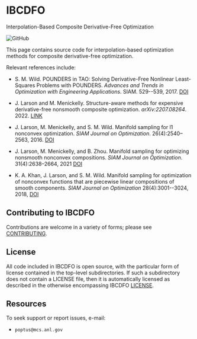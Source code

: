 # IBCDFO

Interpolation-Based Composite Derivative-Free Optimization

![GitHub](https://img.shields.io/github/license/poptus/IBCDFO) 

This page contains source code for interpolation-based optimization methods for
composite derivative-free optimization. 

Relevant references include:

  - S. M. Wild. POUNDERS in TAO: Solving Derivative-Free Nonlinear
  Least-Squares Problems with POUNDERS. *Advances and Trends in Optimization with
  Engineering Applications*. SIAM. 529--539, 2017.
  [DOI](https://doi.org/10.1137%2F1.9781611974683.ch40)

  - J. Larson and M. Menickelly. Structure-aware methods for expensive
  derivative-free nonsmooth composite optimization. *arXiv:2207.08264*. 2022.
  [LINK](https://arxiv.org/abs/2207.08264)

  - J. Larson, M. Menickelly, and S. M. Wild. Manifold sampling for l1 nonconvex
  optimization. *SIAM Journal on Optimization*. 26(4):2540–2563, 2016. 
  [DOI](https://doi.org/10.1137/15M1042097)
  
  - J. Larson, M. Menickelly, and B. Zhou. Manifold sampling for optimizing
  nonsmooth nonconvex compositions. *SIAM Journal on Optimization*.
  31(4):2638–2664, 2021 
  [DOI](https://doi.org/10.1137/20M1378089)

  - K. A. Khan, J. Larson, and S. M. Wild. Manifold sampling for optimization of
  nonconvex functions that are piecewise linear compositions of smooth
  components. *SIAM Journal on Optimization* 28(4):3001--3024, 2018,
  [DOI](https://doi.org/10.1137/17m114741x)

## Contributing to IBCDFO 

Contributions are welcome in a variety of forms; please see [CONTRIBUTING](CONTRIBUTING.rst).

## License 

All code included in IBCDFO is open source, with the particular form of license contained in the top-level 
subdirectories.  If such a subdirectory does not contain a LICENSE file, then it is automatically licensed 
as described in the otherwise encompassing IBCDFO [LICENSE](/LICENSE).  


## Resources

To seek support or report issues, e-mail:

 * ``poptus@mcs.anl.gov``
